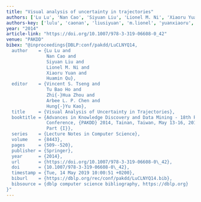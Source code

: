 ```yaml
---
title: "Visual analysis of uncertainty in trajectories"
authors: ['Lu Lu', 'Nan Cao', 'Siyuan Liu', 'Lionel M. Ni', 'Xiaoru Yuan', 'Huamin Qu']
authors-key: ['lulu', 'caonan', 'liusiyuan', 'm.lionel', 'yuanxiaoru', 'quhuamin']
year: "2014"
article-link: "https://doi.org/10.1007/978-3-319-06608-0_42"
venue: "PAKDD"
bibex: "@inproceedings{DBLP:conf/pakdd/LuCLNYQ14,
  author    = {Lu Lu and
               Nan Cao and
               Siyuan Liu and
               Lionel M. Ni and
               Xiaoru Yuan and
               Huamin Qu},
  editor    = {Vincent S. Tseng and
               Tu Bao Ho and
               Zhi{-}Hua Zhou and
               Arbee L. P. Chen and
               Hung{-}Yu Kao},
  title     = {Visual Analysis of Uncertainty in Trajectories},
  booktitle = {Advances in Knowledge Discovery and Data Mining - 18th Pacific-Asia
               Conference, {PAKDD} 2014, Tainan, Taiwan, May 13-16, 2014. Proceedings,
               Part {I}},
  series    = {Lecture Notes in Computer Science},
  volume    = {8443},
  pages     = {509--520},
  publisher = {Springer},
  year      = {2014},
  url       = {https://doi.org/10.1007/978-3-319-06608-0\_42},
  doi       = {10.1007/978-3-319-06608-0\_42},
  timestamp = {Tue, 14 May 2019 10:00:51 +0200},
  biburl    = {https://dblp.org/rec/conf/pakdd/LuCLNYQ14.bib},
  bibsource = {dblp computer science bibliography, https://dblp.org}
}"
---
```

